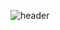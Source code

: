 ![header](https://capsule-render.vercel.app/api?type=waving&color=gradient&customColorList=14&height=300&section=header&text=yakcom&fontSize=90&fontAlignY=40&animation=fadeIn)


